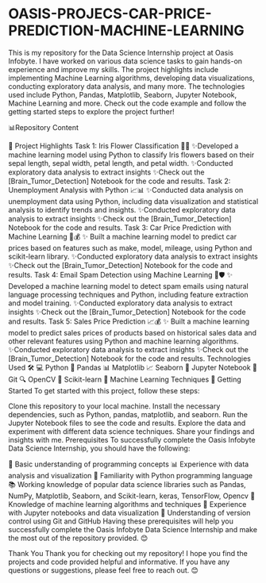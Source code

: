 # OASIS-PROJECS-CAR-PRICE-PREDICTION-MACHINE-LEARNING
This is my repository for the Data Science Internship project at Oasis Infobyte. I have worked on various data science tasks to gain hands-on experience and improve my skills. The project highlights include implementing Machine Learning algorithms, developing data visualizations, conducting exploratory data analysis, and many more. The technologies used include Python, Pandas, Matplotlib, Seaborn, Jupyter Notebook, Machine Learning and more. Check out the code example and follow the getting started steps to explore the project further!

📊Repository Content

🔬 Project Highlights
Task 1: Iris Flower Classification 🌺🌸
✨Developed a machine learning model using Python to classify Iris flowers based on their sepal length, sepal width, petal length, and petal width.
✨Conducted exploratory data analysis to extract insights
✨Check out the [Brain_Tumor_Detection] Notebook for the code and results.
Task 2: Unemployment Analysis with Python 📈📊
✨Conducted data analysis on unemployment data using Python, including data visualization and statistical analysis to identify trends and insights.
✨Conducted exploratory data analysis to extract insights
✨Check out the [Brain_Tumor_Detection] Notebook for the code and results.
Task 3: Car Price Prediction with Machine Learning 🚗💰
✨ Built a machine learning model to predict car prices based on features such as make, model, mileage, using Python and scikit-learn library.
✨Conducted exploratory data analysis to extract insights
✨Check out the [Brain_Tumor_Detection] Notebook for the code and results.
Task 4: Email Spam Detection using Machine Learning 📧🛡️
✨ Developed a machine learning model to detect spam emails using natural language processing techniques and Python, including feature extraction and model training.
✨Conducted exploratory data analysis to extract insights
✨Check out the [Brain_Tumor_Detection] Notebook for the code and results.
Task 5: Sales Price Prediction 📈💰
✨ Built a machine learning model to predict sales prices of products based on historical sales data and other relevant features using Python and machine learning algorithms.
✨Conducted exploratory data analysis to extract insights
✨Check out the [Brain_Tumor_Detection] Notebook for the code and results.
Technologies Used 🛠️
💻 Python
🐼 Pandas
📊 Matplotlib
📈 Seaborn
📓 Jupyter Notebook
🔗 Git
🔍 OpenCV
🤖 Scikit-learn
🧠 Machine Learning Techniques
🚀 Getting Started
To get started with this project, follow these steps:

Clone this repository to your local machine.
Install the necessary dependencies, such as Python, pandas, matplotlib, and seaborn.
Run the Jupyter Notebook files to see the code and results.
Explore the data and experiment with different data science techniques.
Share your findings and insights with me.
Prerequisites
To successfully complete the Oasis Infobyte Data Science Internship, you should have the following:

🧠 Basic understanding of programming concepts
📊 Experience with data analysis and visualization
🐍 Familiarity with Python programming language
📚 Working knowledge of popular data science libraries such as Pandas, NumPy, Matplotlib, Seaborn, and Scikit-learn, keras, TensorFlow, Opencv
🤖 Knowledge of machine learning algorithms and techniques
📓 Experience with Jupyter notebooks and data visualization
🔗 Understanding of version control using Git and GitHub
Having these prerequisites will help you successfully complete the Oasis Infobyte Data Science Internship and make the most out of the repository provided. 😊

Thank You
Thank you for checking out my repository! I hope you find the projects and code provided helpful and informative. If you have any questions or suggestions, please feel free to reach out. 😊
